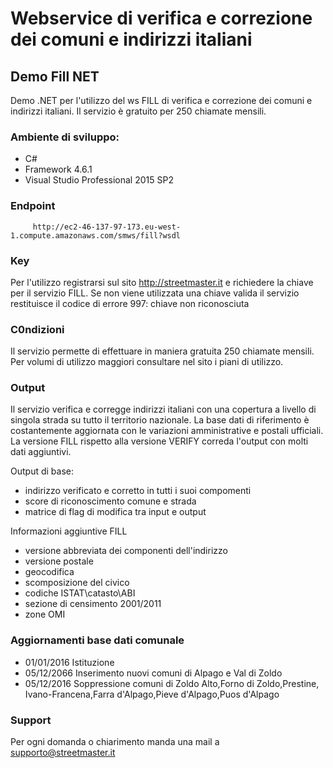 # Webservice di verifica e correzione dei comuni e indirizzi italiani
## Demo Fill NET
Demo .NET per l'utilizzo del ws FILL di verifica e correzione dei comuni e indirizzi italiani. Il servizio è gratuito per 250 chiamate mensili.

### Ambiente di sviluppo:
  - C#
  - Framework 4.6.1
  - Visual Studio Professional 2015 SP2

### Endpoint
```
     http://ec2-46-137-97-173.eu-west-1.compute.amazonaws.com/smws/fill?wsdl
```

### Key
Per l'utilizzo registrarsi sul sito http://streetmaster.it e richiedere la chiave per il servizio FILL.
Se non viene utilizzata una chiave valida il servizio restituisce il codice di errore 997: chiave non riconosciuta

### C0ndizioni
Il servizio permette di effettuare in maniera gratuita 250 chiamate mensili. 
Per volumi di utilizzo maggiori consultare nel sito i piani di utilizzo.

### Output
Il servizio verifica e corregge indirizzi italiani con una copertura a livello di singola strada su tutto il territorio nazionale.
La base dati di riferimento è costantemente aggiornata con le variazioni amministrative e postali ufficiali.
La versione FILL rispetto alla versione VERIFY correda l'output con molti dati aggiuntivi.
  
Output di base:
  - indirizzo verificato e corretto in tutti i suoi compomenti
  - score di riconoscimento comune e strada
  - matrice di flag di modifica tra input e output
  
Informazioni aggiuntive FILL  
 - versione abbreviata dei componenti dell'indirizzo
 - versione postale
 - geocodifica
 - scomposizione del civico 
 - codiche ISTAT\catasto\ABI
 - sezione di censimento 2001/2011
 - zone OMI
 
### Aggiornamenti base dati comunale
  - 01/01/2016 Istituzione
  - 05/12/2066 Inserimento nuovi comuni di Alpago e Val di Zoldo
  - 05/12/2016 Soppressione comuni di Zoldo Alto,Forno di Zoldo,Prestine, Ivano-Francena,Farra d'Alpago,Pieve d'Alpago,Puos d'Alpago
  
### Support
Per ogni domanda o chiarimento manda una mail a supporto@streetmaster.it
